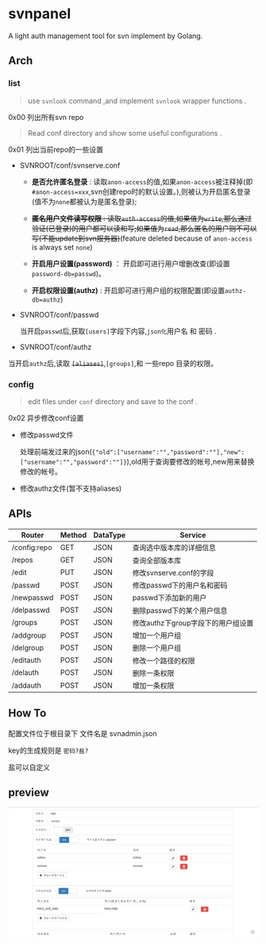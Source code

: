 # svnpanel

A  light auth management tool for svn implement by Golang.

## Arch

### list

> use `svnlook` command ,and implement `svnlook` wrapper functions .

0x00  列出所有svn repo

> Read conf directory and show some useful configurations .

0x01  列出当前repo的一些设置

* SVNROOT/conf/svnserve.conf

  * **是否允许匿名登录**  : 读取`anon-access`的值,如果`anon-access`被注释掉(即`#anon-access=xxx`,svn创建repo时的默认设置。),则被认为开启匿名登录(值不为`none`都被认为是匿名登录);

  * ~~**匿名用户文件读写权限** : 读取`auth-access`的值,如果值为`write`,那么通过验证(已登录)的用户都可以读和写;如果值为`read`,那么匿名的用户则不可以写(不能update到svn服务器)~~(feature deleted because of `anon-access` is always set `none`)

  * **开启用户设置(password)** ： 开启即可进行用户增删改查(即设置`password-db=passwd`)。

  * **开启权限设置(authz)** : 开启即可进行用户组的权限配置(即设置`authz-db=authz`)

* SVNROOT/conf/passwd

  当开启`passwd`后,获取`[users]`字段下内容,`json化`用户名 和 密码 .

* SVNROOT/conf/authz

 当开启`authz`后,读取 ~~`[aliases]`~~,`[groups]`,和 一些repo 目录的权限。

### config

> edit files under `conf` directory and  save to the conf .

0x02 异步修改conf设置

*  修改passwd文件

   处理前端发过来的json(`{"old":["username":"","password":""],"new":["username":"","password":""]}`),old用于查询要修改的帐号,new用来替换修改的帐号。

*  修改authz文件(暂不支持aliases)

## APIs

|Router|Method|DataType| Service|
|---|---|---|---|
|/config:repo|GET|JSON|查询选中版本库的详细信息|
|/repos|GET|JSON|查询全部版本库|
|/edit|PUT|JSON|修改svnserve.conf的字段|
|/passwd|POST|JSON|修改passwd下的用户名和密码|
|/newpasswd|POST|JSON|passwd下添加新的用户|
|/delpasswd|POST|JSON|删除passwd下的某个用户信息|
|/groups|POST|JSON|修改authz下group字段下的用户组设置|
|/addgroup|POST|JSON|增加一个用户组|
|/delgroup|POST|JSON|删除一个用户组|
|/editauth|POST|JSON|修改一个路径的权限|
|/delauth|POST|JSON|删除一条权限|
|/addauth|POST|JSON|增加一条权限|

## How To

配置文件位于根目录下 文件名是 svnadmin.json

key的生成规则是 `密码?盐?`

盐可以自定义

## preview

![screenshots](./feature.png)
